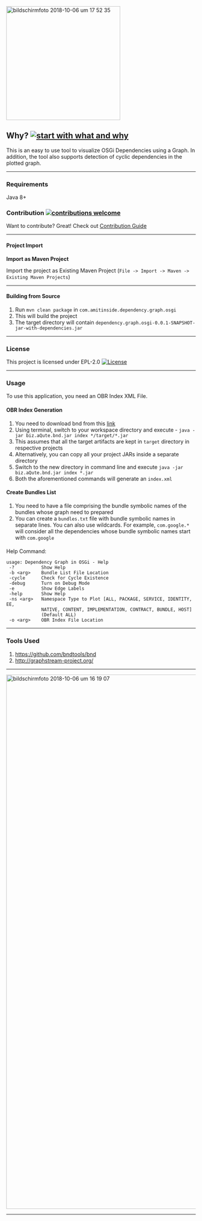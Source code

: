 <img width="303" alt="bildschirmfoto 2018-10-06 um 17 52 35" src="https://user-images.githubusercontent.com/13380182/46573106-a2498180-c990-11e8-8fc0-f1a09c8764c5.png">

## Why? [![start with what and why](https://img.shields.io/badge/start%20with-why%3F-brightgreen.svg?style=flat)]()

This is an easy to use tool to visualize OSGi Dependencies using a Graph. In addition, the tool also supports detection of cyclic dependencies in the plotted graph. 

---------------------------------------------------------------------------------------------------------------

### Requirements

Java 8+


### Contribution [![contributions welcome](https://img.shields.io/badge/contributions-welcome-brightgreen.svg?style=flat)]()

Want to contribute? Great! Check out [Contribution Guide](https://github.com/amitjoy/dependency-graph-osgi/blob/master/CONTRIBUTING.md)

-------------------------------------------------------------------------------

#### Project Import

**Import as Maven Project**

Import the project as Existing Maven Project (`File -> Import -> Maven -> Existing Maven Projects`)

-------------------------------------------------------------------------------

#### Building from Source

1. Run `mvn clean package` in `com.amitinside.dependency.graph.osgi`
2. This will build the project
3. The target directory will contain `dependency.graph.osgi-0.0.1-SNAPSHOT-jar-with-dependencies.jar`

-------------------------------------------------------------------------------

### License

This project is licensed under EPL-2.0 [![License](http://img.shields.io/badge/license-EPL-blue.svg)](http://www.eclipse.org/legal/epl-2.0)

---------------------------------------------------------------------------------

### Usage

To use this application, you need an OBR Index XML File.

#### OBR Index Generation

1. You need to download bnd from this [link](https://goo.gl/xoYH7J)
2. Using terminal, switch to your workspace directory and execute - `java -jar biz.aQute.bnd.jar index */target/*.jar`
3. This assumes that all the target artifacts are kept in `target` directory in respective projects
4. Alternatively, you can copy all your project JARs inside a separate directory
5. Switch to the new directory in command line and execute `java -jar biz.aQute.bnd.jar index *.jar`
6. Both the aforementioned commands will generate an `index.xml`

#### Create Bundles List

1. You need to have a file comprising the bundle symbolic names of the bundles whose graph need to prepared
2. You can create a `bundles.txt` file with bundle symbolic names in separate lines. You can also use wildcards. For example, `com.google.*` will consider all the dependencies whose bundle symbolic names start with `com.google`

####

Help Command: 

```
usage: Dependency Graph in OSGi - Help
 -?          Show Help
 -b <arg>    Bundle List File Location
 -cycle      Check for Cycle Existence
 -debug      Turn on Debug Mode
 -e          Show Edge Labels
 -help       Show Help
 -ns <arg>   Namespace Type to Plot [ALL, PACKAGE, SERVICE, IDENTITY, EE,
             NATIVE, CONTENT, IMPLEMENTATION, CONTRACT, BUNDLE, HOST]
             (Default ALL)
 -o <arg>    OBR Index File Location
```

--------------------------------------------------------------------------------------------------------

### Tools Used

1. https://github.com/bndtools/bnd
2. http://graphstream-project.org/

--------------------------------------------------------------------------------------------------------

<img width="1422" alt="bildschirmfoto 2018-10-06 um 16 19 07" src="https://user-images.githubusercontent.com/13380182/46572293-a8853100-c983-11e8-8537-4b0a77426c19.png">

-------------------------------------------------------------------------------

